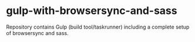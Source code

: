 # gulp-with-browsersync-and-sass
Repository contains Gulp (build tool/taskrunner) including a complete setup of browsersync and sass.
